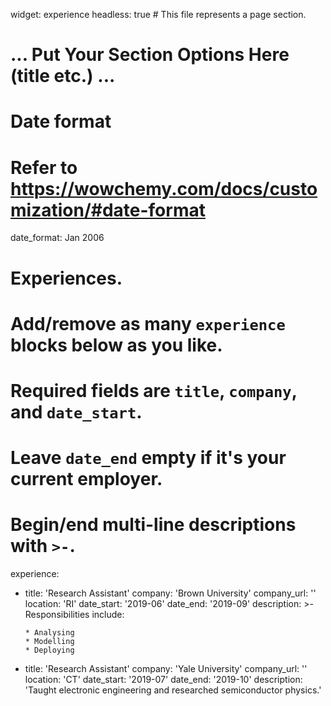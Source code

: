 widget: experience
headless: true  # This file represents a page section.

# ... Put Your Section Options Here (title etc.) ...

# Date format
#   Refer to https://wowchemy.com/docs/customization/#date-format
date_format: Jan 2006

# Experiences.
#   Add/remove as many `experience` blocks below as you like.
#   Required fields are `title`, `company`, and `date_start`.
#   Leave `date_end` empty if it's your current employer.
#   Begin/end multi-line descriptions with `>-`.
experience:
  - title: 'Research Assistant'
    company: 'Brown University'
    company_url: ''
    location: 'RI'
    date_start: '2019-06'
    date_end: '2019-09'
    description: >-
        Responsibilities include:
        
        * Analysing
        * Modelling
        * Deploying
                
  - title: 'Research Assistant'
    company: 'Yale University'
    company_url: ''
    location: 'CT'
    date_start: '2019-07'
    date_end: '2019-10'
    description: 'Taught electronic engineering and researched semiconductor physics.'
